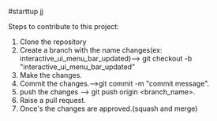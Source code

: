 #starttup jj
 
Steps to contribute to this project:

1) Clone the repository
2) Create a branch with the name changes(ex: interactive_ui_menu_bar_updated)--> git checkout -b "interactive_ui_menu_bar_updated"
3) Make the changes.
4) Commit the changes.-->git commit -m "commit message".
5) push the changes --> git push origin <branch_name>.
7) Raise a pull request.
8) Once's the changes are approved.(squash and merge)
